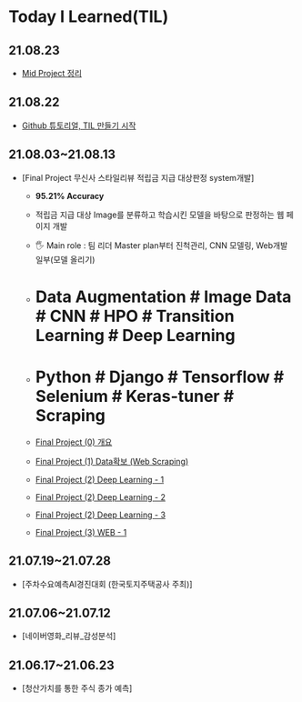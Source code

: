 # Today I Learned(TIL)
## 21.08.23
- [Mid Project 정리]()

## 21.08.22
- [Github 튜토리얼, TIL 만들기 시작](https://aeda.tistory.com/8)

## 21.08.03~21.08.13
- [Final Project 무신사 스타일리뷰 적립금 지급 대상판정 system개발]
    - **95.21% Accuracy**
    - 적립금 지급 대상 Image를 분류하고 학습시킨 모델을 바탕으로 판정하는 웹 페이지 개발
    - 🖐 Main role : 팀 리더 Master plan부터 진척관리, CNN 모델링, Web개발 일부(모델 올리기)
    - # Data Augmentation # Image Data # CNN # HPO # Transition Learning # Deep Learning
    - # Python # Django # Tensorflow # Selenium # Keras-tuner # Scraping
    
    - [Final Project (0) 개요](https://aeda.tistory.com/2)
    - [Final Project (1) Data확보 (Web Scraping)](https://aeda.tistory.com/3)
    - [Final Project (2) Deep Learning - 1](https://aeda.tistory.com/4)
    - [Final Project (2) Deep Learning - 2](https://aeda.tistory.com/5)
    - [Final Project (2) Deep Learning - 3](https://aeda.tistory.com/6)
    - [Final Project (3) WEB - 1](https://aeda.tistory.com/7)

## 21.07.19~21.07.28
- [주차수요예측AI경진대회 (한국토지주택공사 주최)]

## 21.07.06~21.07.12
- [네이버영화_리뷰_감성분석]

## 21.06.17~21.06.23
- [청산가치를 통한 주식 종가 예측]